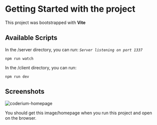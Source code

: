 # Getting Started with the project

This project was bootstrapped with **Vite**

## Available Scripts

In the /server directory, you can run: _`Server listening on port 1337`_

`npm run watch`

In the /client directory, you can run:

`npm run dev`


## Screenshots

![coderium-homepage](https://user-images.githubusercontent.com/89768406/219871555-91507423-c473-4aea-986e-282ac4401cab.png)

You should get this image/homepage when you run this project and open on the browser.
